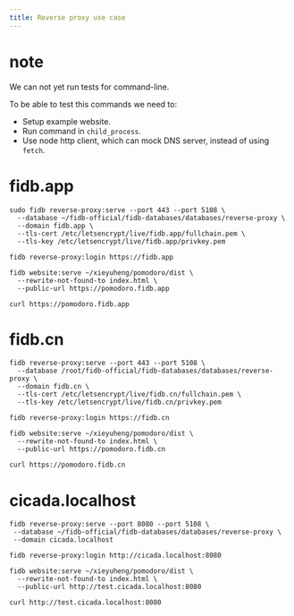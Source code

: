 ```yaml
---
title: Reverse proxy use case
---
```


# note

We can not yet run tests for command-line.

To be able to test this commands we need to:

- Setup example website.
- Run command in `child_process`.
- Use node http client, which can mock DNS server,
  instead of using `fetch`.

# fidb.app

```
sudo fidb reverse-proxy:serve --port 443 --port 5108 \
  --database ~/fidb-official/fidb-databases/databases/reverse-proxy \
  --domain fidb.app \
  --tls-cert /etc/letsencrypt/live/fidb.app/fullchain.pem \
  --tls-key /etc/letsencrypt/live/fidb.app/privkey.pem

fidb reverse-proxy:login https://fidb.app

fidb website:serve ~/xieyuheng/pomodoro/dist \
  --rewrite-not-found-to index.html \
  --public-url https://pomodoro.fidb.app

curl https://pomodoro.fidb.app
```

# fidb.cn

```
fidb reverse-proxy:serve --port 443 --port 5108 \
  --database /root/fidb-official/fidb-databases/databases/reverse-proxy \
  --domain fidb.cn \
  --tls-cert /etc/letsencrypt/live/fidb.cn/fullchain.pem \
  --tls-key /etc/letsencrypt/live/fidb.cn/privkey.pem

fidb reverse-proxy:login https://fidb.cn

fidb website:serve ~/xieyuheng/pomodoro/dist \
  --rewrite-not-found-to index.html \
  --public-url https://pomodoro.fidb.cn

curl https://pomodoro.fidb.cn
```

# cicada.localhost

```
fidb reverse-proxy:serve --port 8080 --port 5108 \
 --database ~/fidb-official/fidb-databases/databases/reverse-proxy \
 --domain cicada.localhost

fidb reverse-proxy:login http://cicada.localhost:8080

fidb website:serve ~/xieyuheng/pomodoro/dist \
  --rewrite-not-found-to index.html \
  --public-url http://test.cicada.localhost:8080

curl http://test.cicada.localhost:8080
```
